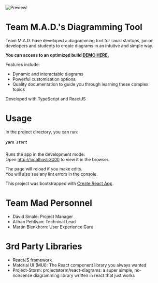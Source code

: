![Preview!](http://han.ooo/comp3013/preview.png "Preview")

# Team M.A.D.'s Diagramming Tool

Team M.A.D. have developed a diagramming tool for small startups, junior developers and students to create diagrams in an intuitve and simple way.

**You can access to an optimized build [DEMO HERE.](http://han.ooo/comp3013/)**

Features include:
* Dynamic and interactable diagrams
* Powerful customisation options
* Quality documentation to guide you through learning these complex topics

Developed with TypeScript and ReactJS

# Usage

In the project directory, you can run:

##### `yarn start`

Runs the app in the development mode.\
Open [http://localhost:3000](http://localhost:3000) to view it in the browser.

The page will reload if you make edits.\
You will also see any lint errors in the console.

This project was bootstrapped with [Create React App](https://github.com/facebook/create-react-app).

# Team Mad Personnel

* David Smale: Project Manager
* Alihan Pehlivan: Technical Lead
* Martin Blenkhorn: User Experience Guru 

# 3rd Party Libraries

* ReactJS framework
* Material UI (MUI): The React component library you always wanted 
* Project-Storm: projectstorm/react-diagrams: a super simple, no-nonsense diagramming library written in react that just works 
